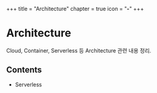 +++
title = "Architecture"
chapter = true
icon = "<b>-</b>"
+++

# Architecture
Cloud, Container, Serverless 등 Architecture 관련 내용 정리.

## Contents
- Serverless
